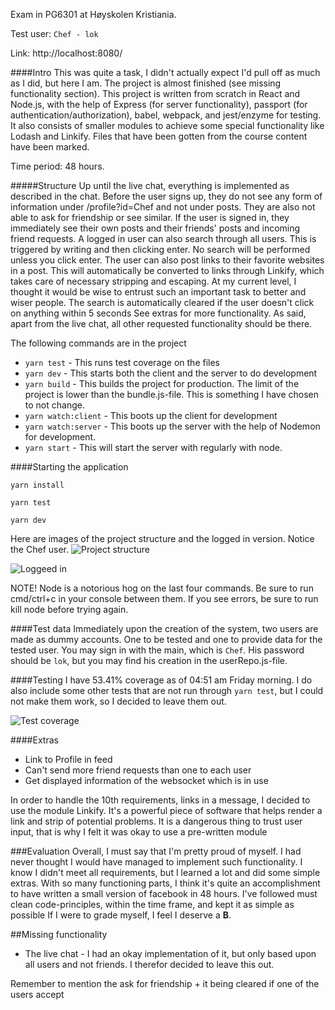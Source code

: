 Exam in PG6301 at Høyskolen Kristiania.

Test user: `Chef - lok`

Link: http://localhost:8080/

####Intro
This was quite a task, I didn't actually expect I'd pull off as much as I did, but here I am.
The project is almost finished (see missing functionality section). This project is written from 
scratch in React and Node.js, with the help of Express (for server functionality), 
passport (for authentication/authorization), babel, webpack, and jest/enzyme for testing.
It also consists of smaller modules to achieve some special functionality like Lodash and Linkify.
Files that have been gotten from the course content have been marked.

Time period: 48 hours.

#####Structure
Up until the live chat, everything is implemented as described in the chat. Before the user 
signs up, they do not see any form of information under /profile?id=Chef and not under posts.
They are also not able to ask for friendship or see similar. If the user is signed in, they immediately see their
own posts and their friends' posts and incoming friend requests. A logged in user can also search through all users. This is triggered by writing and then clicking enter.
No search will be performed unless you click enter.
The user can also post links to their favorite websites in a post. This will automatically be converted to links through Linkify,
which takes care of necessary stripping and escaping. At my current level, I thought it would be wise to entrust
such an important task to better and wiser people.
The search is automatically cleared if the user doesn't click on anything within 5 seconds
See extras for more functionality. As said, apart from the live chat, all other requested functionality should be there.

The following commands are in the project
* `yarn test` - This runs test coverage on the files
*  ``yarn dev`` - This starts both the client and the server to do development
* `yarn build` - This builds the project for production. The limit of the project is lower than the bundle.js-file. This is something I have chosen to not change.
* `yarn watch:client` - This boots up the client for development
* `yarn watch:server` - This boots up the server with the help of Nodemon for development.
* `yarn start` - This will start the server with regularly with node.

####Starting the application
```
yarn install
```

```
yarn test
```

```
yarn dev
```



Here are images of the project structure and the logged in version. Notice the Chef user.
![Project structure](https://i.imgur.com/lNC7tcA.png)

![Loggeed in](https://i.imgur.com/RH0ulEG.png)

NOTE! Node is a notorious hog on the last four commands. Be sure to run cmd/ctrl+c in your console between them.
If you see errors, be sure to run kill node before trying again.

####Test data
Immediately upon the creation of the system, two users are made as dummy accounts. One to be tested and one to provide 
data for the tested user. You may sign in with the main, which is `Chef`. His password should be `lok`, but you may find his creation in the userRepo.js-file.



####Testing
I have 53.41% coverage as of 04:51 am Friday morning. I do also include some other tests that are not
run through `yarn test`, but I could not make them work, so I decided to leave them out.

![Test coverage](https://i.imgur.com/gN3Flvu.png)



####Extras

* Link to Profile in feed
* Can't send more friend requests than one to each user
* Get displayed information of the websocket which is in use

In order to handle the 10th requirements, links in a message, 
I decided to use the module Linkify. It's a powerful piece of software that helps 
render a link and strip of potential problems. It is a dangerous thing to trust user input,
that is why I felt it was okay to use a pre-written module


###Evaluation
Overall, I must say that I'm pretty proud of myself. I had never thought I would have 
managed to implement such functionality. I know I didn't meet all requirements, but I learned a lot and did some simple extras. 
With so many functioning parts, I think it's quite an accomplishment to have written a small version of facebook in 48 hours.
I've followed must clean code-principles, within the time frame, and kept it as simple as possible
If I were to grade myself, I feel I deserve a **B**.

##Missing functionality
* The live chat - I had an okay implementation of it, but only based upon all users and not friends. I therefor decided to leave this out.

Remember to mention the ask for friendship + it being cleared if one of the users accept